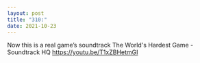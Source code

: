 ```yaml
---
layout: post
title: "310:"
date: 2021-10-23
---
```


Now this is a real game’s soundtrack
 The World's Hardest Game - Soundtrack HQ
https://youtu.be/T1xZBHetmGI
